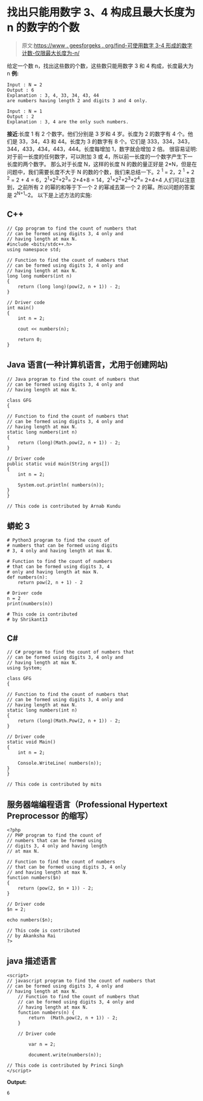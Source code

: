 # 找出只能用数字 3、4 构成且最大长度为 n 的数字的个数

> 原文:[https://www . geesforgeks . org/find-可使用数字 3-4 形成的数字计数-仅限最大长度为-n/](https://www.geeksforgeeks.org/find-the-count-of-numbers-that-can-be-formed-using-digits-3-4-only-and-having-length-at-max-n/)

给定一个数 n，找出这些数的个数，这些数只能用数字 3 和 4 构成，长度最大为 n
**例:**

```
Input : N = 2
Output : 6
Explanation : 3, 4, 33, 34, 43, 44 
are numbers having length 2 and digits 3 and 4 only.

Input : N = 1
Output : 2
Explanation : 3, 4 are the only such numbers.
```

**接近**:长度 1 有 2 个数字。他们分别是 3 岁和 4 岁。长度为 2 的数字有 4 个。他们是 33，34，43 和 44。长度为 3 的数字有 8 个。它们是 333，334，343，344，433，434，443，444。长度每增加 1，数字就会增加 2 倍。
很容易证明:对于前一长度的任何数字，可以附加 3 或 4，所以前一长度的一个数字产生下一长度的两个数字。
那么对于长度 N，这样的长度 N 的数的量正好是 2*N，但是在问题中，我们需要长度不大于 N 的数的个数，我们来总结一下。2 <sup>1</sup> = 2，2 <sup>1</sup> + 2 <sup>2</sup> = 2 + 4 = 6，2<sup>1</sup>+2<sup>2</sup>+2<sup>3</sup>= 2+4+8 = 14，2<sup>1</sup>+2<sup>2</sup>+2<sup>3</sup>+2<sup>4</sup>= 2+4+4
人们可以注意到，之前所有 2 的幂的和等于下一个 2 的幂减去第一个 2 的幂。所以问题的答案是 2<sup>N+1</sup>–2。
以下是上述方法的实施:

## C++

```
// Cpp program to find the count of numbers that
// can be formed using digits 3, 4 only and
// having length at max N.
#include <bits/stdc++.h>
using namespace std;

// Function to find the count of numbers that
// can be formed using digits 3, 4 only and
// having length at max N.
long long numbers(int n)
{
    return (long long)(pow(2, n + 1)) - 2;
}

// Driver code
int main()
{
    int n = 2;

    cout << numbers(n);

    return 0;
}
```

## Java 语言(一种计算机语言，尤用于创建网站)

```
// Java program to find the count of numbers that
// can be formed using digits 3, 4 only and
// having length at max N.

class GFG
{

// Function to find the count of numbers that
// can be formed using digits 3, 4 only and
// having length at max N.
static long numbers(int n)
{
    return (long)(Math.pow(2, n + 1)) - 2;
}

// Driver code
public static void main(String args[])
{
    int n = 2;

    System.out.println( numbers(n));
}
}

// This code is contributed by Arnab Kundu
```

## 蟒蛇 3

```
# Python3 program to find the count of
# numbers that can be formed using digits
# 3, 4 only and having length at max N.

# Function to find the count of numbers
# that can be formed using digits 3, 4
# only and having length at max N.
def numbers(n):
    return pow(2, n + 1) - 2

# Driver code
n = 2
print(numbers(n))

# This code is contributed
# by Shrikant13
```

## C#

```
// C# program to find the count of numbers that
// can be formed using digits 3, 4 only and
// having length at max N.
using System;

class GFG
{

// Function to find the count of numbers that
// can be formed using digits 3, 4 only and
// having length at max N.
static long numbers(int n)
{
    return (long)(Math.Pow(2, n + 1)) - 2;
}

// Driver code
static void Main()
{
    int n = 2;

    Console.WriteLine( numbers(n));
}
}

// This code is contributed by mits
```

## 服务器端编程语言（Professional Hypertext Preprocessor 的缩写）

```
<?php
// PHP program to find the count of
// numbers that can be formed using
// digits 3, 4 only and having length
// at max N.

// Function to find the count of numbers
// that can be formed using digits 3, 4 only
// and having length at max N.
function numbers($n)
{
    return (pow(2, $n + 1)) - 2;
}

// Driver code
$n = 2;

echo numbers($n);

// This code is contributed
// by Akanksha Rai
?>
```

## java 描述语言

```
<script>
// javascript program to find the count of numbers that
// can be formed using digits 3, 4 only and
// having length at max N.
    // Function to find the count of numbers that
    // can be formed using digits 3, 4 only and
    // having length at max N.
    function numbers(n) {
        return  (Math.pow(2, n + 1)) - 2;
    }

    // Driver code

        var n = 2;

        document.write(numbers(n));

// This code is contributed by Princi Singh
</script>
```

**Output:** 

```
6
```